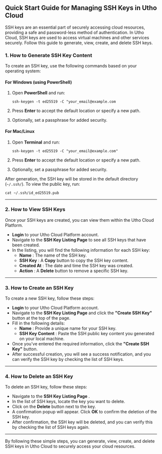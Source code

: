 ## **Quick Start Guide for Managing SSH Keys in Utho Cloud**

SSH keys are an essential part of securely accessing cloud resources, providing a safe and password-less method of authentication. In Utho Cloud, SSH keys are used to access virtual machines and other services securely. Follow this guide to generate, view, create, and delete SSH keys.

### **1. How to Generate SSH Key Content**

To create an SSH key, use the following commands based on your operating system:

#### **For Windows (using PowerShell)**

1. Open **PowerShell** and run:

   `ssh-keygen -t ed25519 -C "your_email@example.com`
2. Press **Enter** to accept the default location or specify a new path.
3. Optionally, set a passphrase for added security.

#### **For Mac/Linux**

1. Open **Terminal** and run:

   `ssh-keygen -t ed25519 -C "your_email@example.com"`
2. Press **Enter** to accept the default location or specify a new path.
3. Optionally, set a passphrase for added security.

After generation, the SSH key will be stored in the default directory (`~/.ssh/`). To view the public key, run:

`cat ~/.ssh/id_ed25519.pub`

---

### **2. How to View SSH Keys**

Once your SSH keys are created, you can view them within the Utho Cloud Platform.

* **Login** to your Utho Cloud Platform account.
* Navigate to the **SSH Key Listing Page** to see all SSH keys that have been created.
* In the listing, you will find the following information for each SSH key:
  * **Name** : The name of the SSH key.
  * **SSH Key** : A **Copy** button to copy the SSH key content.
  * **Created At** : The date and time the SSH key was created.
  * **Action** : A **Delete** button to remove a specific SSH key.

---

### **3. How to Create an SSH Key**

To create a new SSH key, follow these steps:

* **Login** to your Utho Cloud Platform account.
* Navigate to the **SSH Key Listing Page** and click the **"Create SSH Key"** button at the top of the page.
* Fill in the following details:
  * **Name** : Provide a unique name for your SSH key.
  * **SSH Key Content** : Paste the SSH public key content you generated on your local machine.
* Once you've entered the required information, click the **"Create SSH Key"** button.
* After successful creation, you will see a success notification, and you can verify the SSH key by checking the list of SSH keys.

---

### **4. How to Delete an SSH Key**

To delete an SSH key, follow these steps:

* Navigate to the  **SSH Key Listing Page** .
* In the list of SSH keys, locate the key you want to delete.
* Click on the **Delete** button next to the key.
* A confirmation popup will appear. Click **OK** to confirm the deletion of the SSH key.
* After confirmation, the SSH key will be deleted, and you can verify this by checking the list of SSH keys again.

---

By following these simple steps, you can generate, view, create, and delete SSH keys in Utho Cloud to securely access your cloud resources.
